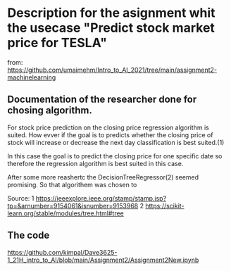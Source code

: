 # Description for the asignment whit the usecase "Predict stock market price for TESLA"
from: https://github.com/umaimehm/Intro_to_AI_2021/tree/main/assignment2-machinelearning


## Documentation of the researcher done for chosing algorithm.
For stock price prediction on the closing price regression algorithm is suited. 
How evver if the goal is to predicts whether the closing price of stock will increase or decrease the next day classification is best suited.(1)

In this case the goal is to predict the closing price for one specific date so therefore the regression algorithm is best suited in this case.

After some more reashertc the DecisionTreeRegressor(2) seemed promising. So that algorithem was chosen to 

Source: 
1 https://ieeexplore.ieee.org/stamp/stamp.jsp?tp=&arnumber=9154061&isnumber=9153968
2 https://scikit-learn.org/stable/modules/tree.html#tree

## The code
https://github.com/kimpal/Dave3625-1_21H_intro_to_AI/blob/main/Assignment2/Assignment2New.ipynb

